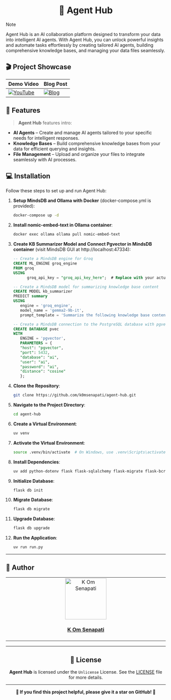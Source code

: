 <h1 align="center">🤖 Agent Hub</h1>

> [!NOTE]
> 
> Agent Hub is an AI collaboration platform designed to transform your data into intelligent AI agents. With Agent Hub, you can unlock powerful insights and automate tasks effortlessly by creating tailored AI agents, building comprehensive knowledge bases, and managing your data files seamlessly.

## 🎬 Project Showcase

| Demo Video                                                                 | Blog Post                                                                 |
|----------------------------------------------------------------------------|--------------------------------------------------------------------------|
| [![YouTube](http://i.ytimg.com/vi/mUFyV5UDU4A/hqdefault.jpg)](https://www.youtube.com/watch?v=mUFyV5UDU4A) | [![Blog](https://media2.dev.to/dynamic/image/width=1000,height=420,fit=cover,gravity=auto,format=auto/https%3A%2F%2Fdev-to-uploads.s3.amazonaws.com%2Fuploads%2Farticles%2F5aikf3m0gs5jfmsnh5gv.png)](https://dev.to/k0msenapati/building-a-smart-knowledge-platform-with-mindsdb-5anb) |

## 🌟 Features

> **Agent Hub** features intro:

- **AI Agents** – Create and manage AI agents tailored to your specific needs for intelligent responses.
- **Knowledge Bases** – Build comprehensive knowledge bases from your data for efficient querying and insights.
- **File Management** – Upload and organize your files to integrate seamlessly with AI processes.

## 💻 Installation

Follow these steps to set up and run Agent Hub:

1. **Setup MindsDB and Ollama with Docker** (docker-compose.yml is provided):

   ```bash
   docker-compose up -d
   ```

2. **Install nomic-embed-text in Ollama container**:

   ```bash
   docker exec ollama ollama pull nomic-embed-text
   ```

3. **Create KB Summarizer Model and Connect Pgvector in MindsDB container** (visit MindsDB GUI at http://localhost:47334):

   ```sql
   -- Create a MindsDB engine for Groq
   CREATE ML_ENGINE groq_engine
   FROM groq
   USING
         groq_api_key = "groq_api_key_here";  # Replace with your actual Groq API key

   -- Create a MindsDB model for summarizing knowledge base content
   CREATE MODEL kb_summarizer
   PREDICT summary
   USING
      engine = 'groq_engine',
      model_name = 'gemma2-9b-it',
      prompt_template = 'Summarize the following knowledge base content concisely and highlight key insights:\n\n{{kb_content}}\n\nSummary:';

   -- Create a MindsDB connection to the PostgreSQL database with pgvector
   CREATE DATABASE pvec
   WITH
      ENGINE = 'pgvector',
      PARAMETERS = {
      "host": "pgvector",
      "port": 5432,
      "database": "ai",
      "user": "ai",
      "password": "ai",
      "distance": "cosine"
      };
   ```

4. **Clone the Repository**:

   ```bash
   git clone https://github.com/k0msenapati/agent-hub.git
   ```

5. **Navigate to the Project Directory**:

   ```bash
   cd agent-hub
   ```

6. **Create a Virtual Environment**:

   ```bash
   uv venv
   ```

7. **Activate the Virtual Environment**:

   ```bash
   source .venv/bin/activate  # On Windows, use .venv\Scripts\activate
   ```

8. **Install Dependencies**:

   ```bash
   uv add python-dotenv flask flask-sqlalchemy flask-migrate flask-bcrypt flask-login mindsdb_sdk
   ```

9. **Initialize Database**:

   ```bash
   flask db init
   ```

10. **Migrate Database**:

    ```bash
    flask db migrate
    ```

11. **Upgrade Database**:

    ```bash
    flask db upgrade
    ```

12. **Run the Application**:

    ```bash
    uv run run.py
    ```

---


## 👤 Author

<table>
  <tbody>
    <tr>
        <td align="center" valign="top" width="14.28%"><a href="https://github.com/k0msenapati"><img src="https://github.com/k0msenapati.png?s=100" width="130px;" alt="K Om Senapati"/></a><br /><a href="https://github.com/k0msenapati"><h4><b>K Om Senapati</b></h3></a></td>
    </tr>
  </tbody>
</table>

---

<h2 align="center">📄 License</h2>

<p align="center">
<strong>Agent Hub</strong> is licensed under the <code>Unlicense</code> License. See the <a href="https://github.com/k0msenapati/agent-hub/blob/main/LICENSE">LICENSE</a> file for more details.
</p>

---

<p align="center">
    <strong>🌟 If you find this project helpful, please give it a star on GitHub! 🌟</strong>
</p>
